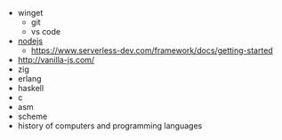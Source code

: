 * winget
  * git
  * vs code
* [nodejs](https://nodejs.org/en/download/package-manager)
  * https://www.serverless-dev.com/framework/docs/getting-started
* http://vanilla-js.com/
* zig
* erlang
* haskell
* c
* asm
* scheme
* history of computers and programming languages
